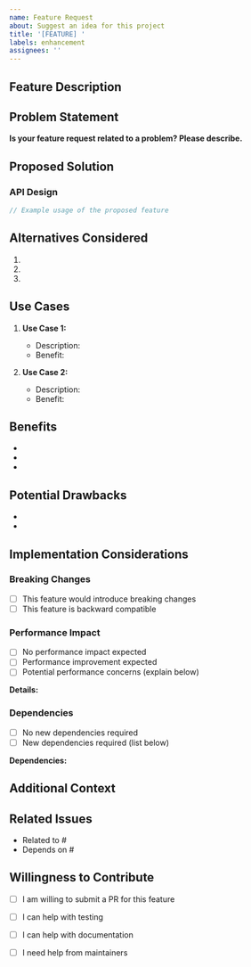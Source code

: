 ```yaml
---
name: Feature Request
about: Suggest an idea for this project
title: '[FEATURE] '
labels: enhancement
assignees: ''
---
```


## Feature Description

<!-- A clear and concise description of the feature you'd like to see -->

## Problem Statement

<!-- Describe the problem this feature would solve -->

**Is your feature request related to a problem? Please describe.**

<!-- Example: I'm always frustrated when [...] -->

## Proposed Solution

<!-- Describe the solution you'd like -->

### API Design

<!-- If applicable, show how the API would look -->

```typescript
// Example usage of the proposed feature
```

## Alternatives Considered

<!-- Describe alternative solutions or features you've considered -->

1. 
2. 
3. 

## Use Cases

<!-- Describe specific use cases for this feature -->

1. **Use Case 1:**
   - Description:
   - Benefit:

2. **Use Case 2:**
   - Description:
   - Benefit:

## Benefits

<!-- What benefits would this feature provide? -->

- 
- 
- 

## Potential Drawbacks

<!-- Are there any potential drawbacks or concerns? -->

- 
- 

## Implementation Considerations

<!-- Optional: Technical considerations for implementation -->

### Breaking Changes

- [ ] This feature would introduce breaking changes
- [ ] This feature is backward compatible

### Performance Impact

- [ ] No performance impact expected
- [ ] Performance improvement expected
- [ ] Potential performance concerns (explain below)

**Details:**

### Dependencies

<!-- Would this feature require new dependencies? -->

- [ ] No new dependencies required
- [ ] New dependencies required (list below)

**Dependencies:**

## Additional Context

<!-- Add any other context, mockups, or examples about the feature request here -->

## Related Issues

<!-- Link to related issues or discussions -->

- Related to #
- Depends on #

## Willingness to Contribute

<!-- Are you willing to help implement this feature? -->

- [ ] I am willing to submit a PR for this feature
- [ ] I can help with testing
- [ ] I can help with documentation
- [ ] I need help from maintainers

